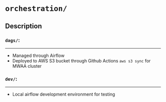 # `orchestration/`

## Description

### `dags/`:
---
- Managed through Airflow
- Deployed to AWS S3 bucket through Github Actions `aws s3 sync` for MWAA cluster

### `dev/`:
---
- Local airflow development environment for testing
